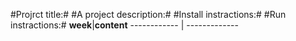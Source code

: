 #Projrct title:#
#A project description:#
#Install instractions:#
#Run instractions:#
**week**|**content**
------------ | -------------

